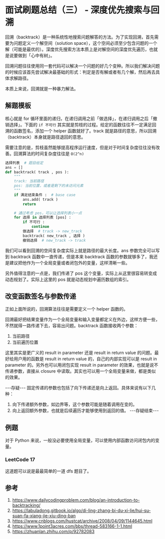 # 面试刷题总结（三） - 深度优先搜索与回溯

<!--
ID: 064e9fc3-19b9-4246-b2c0-dca786bb4e74
Status: publish
Date: 2020-01-31T00:00:00
Modified: 2020-07-29T23:37:30
wp_id: 1677
-->

回溯（backtrack）是一种系统性地搜索问题解答的方法。为了实现回溯，首先需要为问题定义一个解空间（solution space），这个空间必须至少包含问题的一个解（可能是最优的）。深度优先搜索方法本质上是对解空间的深度优先遍历，也就是说要做到「心中有树」。

回溯问题往往使用同一套代码可以解决一个问题的好几个变种。所以我们解决问题的时候应该首先尝试解决最基础的形式：判定是否有解或者有几个解，然后再去具体求解路径。

本质上来说，回溯就是一种暴力解法。

## 解题模板

核心就是 for 循环里面的递归，在递归调用之前「做选择」，在递归调用之后「撤销选择」。下面的 `if 不可行` 其实就是剪枝的过程。给定的函数往往不一定满足回溯的函数签名，添加一个 helper 函数就好了。track 就是路径的意思，所以回溯（backtrack）本身就是路径退回的意思。

需要注意的是，剪枝虽然能够提高程序运行速度，但是对于时间复杂度往往没有改善。回溯算法的时间复杂度往往是 `O(2^n)`

```Python
选择列表  # 题目给定
ans = []
def backtrack( track , pos ):
    """
    track: 当前路径
    pos: 当前位置，或者是剩下的未访问元素
    """
    if 满足结束条件 :  # base case
        ans.add( track )
        return

    # 通过考虑 pos，可以让选择列表小一点
    for 选择 in 选择列表 [pos] :
        if 不可行 :
            continue
        做选择  # track -> new_track
        backtrack( new_track , 选择 )
        撤销选择  # new_track -> track
```

我们可以看到回溯的空间复杂度实际上就是路径的最大长度。ans 参数完全可以写到 backtrack 函数中一直传递，但是本来 backtrack 函数的参数就够多了，我还是建议把他作为一个全局变量或者闭包外的变量，这样清晰一些。

另外值得注意的一点是，我们传递了 pos 这个变量，实际上从这里很容易转变成动态规划了。实际上这里的 pos 就是动态规划中遍历数组的索引。

## 改变函数签名与参数传递

正如上面所说的，回溯算法往往是需要定义一个 helper 函数的。

回溯最好把结果变量作为一个全局变量和输入变量都定义在外边，这样方便一些，不然就得一路传递下去，容易出问题。backtrack 函数接收两个参数：

1. 当前路径
2. 当前遍历位置

这里其实是更广义的 result in parameter 还是 result in return value 的问题。最好给用户用的函数是 result in return value 的，自己的内部实现可以是 result in parameter 的。另外也可以用闭包实现 result in parameter 的效果，也就是说不传递参数，直接从 closure 中读取。其实也可以用一个全局变量来做，都是类似的效果。

---存疑---
固定传递的参数也包括了向下传递还是向上返回。具体来说有以下几种：

1. 向下传递额外参数，如边界等，这个参数可能是随着调用在变的。 
2. 向上返回额外参数，也就是后续遍历才能够使用到返回的值。
---存疑结束---

## 例题

对于 Python 来说，一般没必要使用全局变量，可以使用内部函数访问闭包内的变量。

### LeetCode 17

这道题可以说是最最简单的一道 dfs 题目了。 

## 参考

1. https://www.dailycodingproblem.com/blog/an-introduction-to-backtracking/
2. https://labuladong.gitbook.io/algo/di-ling-zhang-bi-du-xi-lie/hui-su-suan-fa-xiang-jie-xiu-ding-ban
3. https://www.cnblogs.com/hustcat/archive/2008/04/09/1144645.html
4. https://www.1point3acres.com/bbs/thread-583166-1-1.html
5. https://zhuanlan.zhihu.com/p/92782083